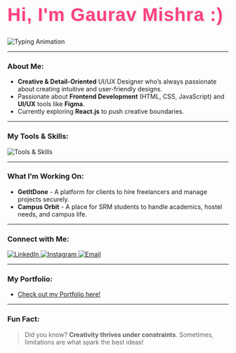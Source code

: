 <div align="left">
  <h1 style="font-family: 'Montserrat', sans-serif; color: #ff4081; font-size: 3em; letter-spacing: 1px; text-shadow: 2px 2px 5px rgba(0, 0, 0, 0.1);">
    Hi, I'm Gaurav Mishra :)
  </h1>
  <!-- Typing Animation -->
  <img src="https://readme-typing-svg.demolab.com?font=Fira+Code&size=30&pause=1000&color=FF4081&width=435&lines=UI%2FUX+Designer;Frontend+Developer;Creative+Mind" alt="Typing Animation" />
</div>

---

### **About Me**:
- **Creative & Detail-Oriented** UI/UX Designer who’s always passionate about creating intuitive and user-friendly designs.
- Passionate about **Frontend Development** (HTML, CSS, JavaScript) and **UI/UX** tools like **Figma**.
- Currently exploring **React.js** to push creative boundaries.

---

### **My Tools & Skills**:
<p align="left">
  <img src="https://skillicons.dev/icons?i=c,cpp,figma,html,css,js,react,python,java,mysql,firebase,vercel,arduino&perline=20&theme=light&animation=true" alt="Tools & Skills" />
</p>

---

### **What I’m Working On**:
- **GetItDone** - A platform for clients to hire freelancers and manage projects securely.
- **Campus Orbit** - A place for SRM students to handle academics, hostel needs, and campus life.

---

### **Connect with Me**:
<p align="left">
  <a href="https://www.linkedin.com/in/gaurav-mishra-2668691b3/" target="_blank">
    <img src="https://img.shields.io/badge/LinkedIn-0A66C2?style=for-the-badge&logo=linkedin&logoColor=white" alt="LinkedIn" />
  </a>
  <a href="https://www.instagram.com/_mishraagaurav/" target="_blank">
    <img src="https://img.shields.io/badge/Instagram-E4405F?style=for-the-badge&logo=instagram&logoColor=white" alt="Instagram" />
  </a>
  <a href="mailto:gaurav84294372@gmail.com">
    <img src="https://img.shields.io/badge/Gmail-D14836?style=for-the-badge&logo=gmail&logoColor=white" alt="Email" />
  </a>
</p>

---

### **My Portfolio**:
- [Check out my Portfolio here!](https://gauravmishra08.vercel.app/)

---

### **Fun Fact**:
> Did you know? **Creativity thrives under constraints**. Sometimes, limitations are what spark the best ideas!
